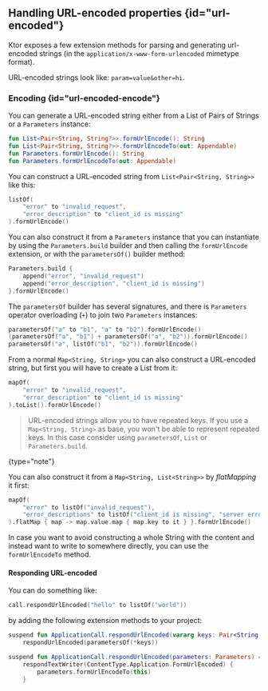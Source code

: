 [//]: # (title: Utilities)

<include src="lib.topic" element-id="outdated_warning"/>

## Handling URL-encoded properties {id="url-encoded"}

Ktor exposes a few extension methods for parsing and generating url-encoded strings (in the `application/x-www-form-urlencoded` mimetype format).

URL-encoded strings look like: `param=value&other=hi`.


### Encoding {id="url-encoded-encode"}

You can generate a URL-encoded string either from a List of Pairs of Strings or a `Parameters` instance: 

```kotlin
fun List<Pair<String, String?>>.formUrlEncode(): String
fun List<Pair<String, String?>>.formUrlEncodeTo(out: Appendable)
fun Parameters.formUrlEncode(): String
fun Parameters.formUrlEncodeTo(out: Appendable)
```

You can construct a URL-encoded string from `List<Pair<String, String>>` like this:

```kotlin
listOf(
	"error" to "invalid_request",
	"error_description" to "client_id is missing"
).formUrlEncode()
```

You can also construct it from a `Parameters` instance that you can instantiate by using the `Parameters.build` builder and then calling the `formUrlEncode` extension, or with the `parametersOf()` builder method:

```kotlin
Parameters.build {
	append("error", "invalid_request")
	append("error_description", "client_id is missing")
}.formUrlEncode()
```

The `parametersOf` builder has several signatures, and there is `Parameters` operator overloading (`+`) to join two `Parameters` instances:

```kotlin
parametersOf("a" to "b1", "a" to "b2").formUrlEncode()
(parametersOf("a", "b1") + parametersOf("a", "b2")).formUrlEncode()
parametersOf("a", listOf("b1", "b2")).formUrlEncode()
```

From a normal `Map<String, String>` you can also construct a URL-encoded string, but first you will have to create a List from it:

```kotlin
mapOf(
	"error" to "invalid_request",
	"error_description" to "client_id is missing"
).toList().formUrlEncode()
```

>URL-encoded strings allow you to have repeated keys. If you use a `Map<String, String>` as base, you won't be able to represent repeated keys.
>In this case consider using `parametersOf`, `List` or `Parameters.build`.
>
{type="note"}

You can also construct it from a `Map<String, List<String>>` by *flatMapping* it first:

```kotlin
mapOf(
    "error" to listOf("invalid_request"),
    "error_descriptions" to listOf("client_id is missing", "server error")
).flatMap { map -> map.value.map { map.key to it } }.formUrlEncode()
```

In case you want to avoid constructing a whole String with the content and instead want to write to somewhere directly, you can use the `formUrlEncodeTo` method.

#### Responding URL-encoded

You can do something like:

```kotlin
call.respondUrlEncoded("hello" to listOf("world"))
```

by adding the following extension methods to your project:

```kotlin
suspend fun ApplicationCall.respondUrlEncoded(vararg keys: Pair<String, List<String>>) =
    respondUrlEncoded(parametersOf(*keys))

suspend fun ApplicationCall.respondUrlEncoded(parameters: Parameters) =
    respondTextWriter(ContentType.Application.FormUrlEncoded) {
        parameters.formUrlEncodeTo(this)
    }
```